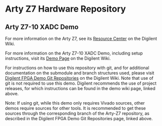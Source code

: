 # Arty Z7 Hardware Repository

## Arty Z7-10 XADC Demo

For more information on the Arty Z7, see its [Resource Center](https://reference.digilentinc.com/reference/programmable-logic/arty-z7/start) on the Digilent Wiki.

For more information on the Arty Z7-10 XADC Demo, including setup instructions, visit its [Demo Page](https://reference.digilentinc.com/reference/programmable-logic/arty-z7/demos/xadc) on the Digilent Wiki.

For instructions on how to use this repository with git, and for additional documentation on the submodule and branch structures used, please visit [Digilent FPGA Demo Git Repositories](https://reference.digilentinc.com/reference/programmable-logic/documents/git) on the Digilent Wiki. Note that use of git is not required to use this demo. Digilent recommends the use of project releases, for which instructions can be found in the demo wiki page, linked above.

Note: If using git, while this demo only requires Vivado sources, other demos require sources for other tools. It is recommended to get these sources through the corresponding branch of the Arty-Z7 repository, as described in the Digilent FPGA Demo Git Repositories page, linked above.